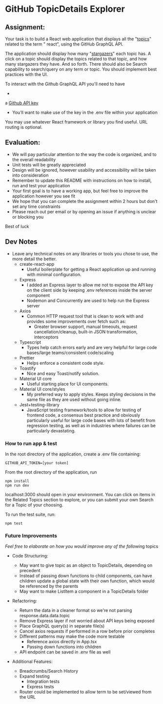# GitHub TopicDetails Explorer

## Assignment:

Your task is to build a React web application that displays all
the "[topics](https://docs.github.com/en/free-pro-team@latest/graphql/reference/objects#topic)" related to the term "
react", using the GitHub GraphQL API.

The application should display how
many "[stargazers](https://docs.github.com/en/free-pro-team@latest/graphql/reference/objects#stargazerconnection)" each
topic has. A click on a topic should display the topics related to that topic, and how many stargazers they have. And so
forth. There should also be Search capability to search/query on any term or topic. You should implement best practices
with the UI.

To interact with the Github GraphQL API you'll need to have

*

a [Github API key](https://docs.github.com/en/free-pro-team@latest/graphql/guides/forming-calls-with-graphql#authenticating-with-graphql)

* You'll want to make use of the key in the .env file within your application

You may use whatever React framework or library you find useful. URL routing is optional.

## Evaluation:

* We will pay particular attention to the way the code is organized, and to the overall readability
* Unit tests will be greatly appreciated
* Design will be ignored, however usability and accessibility will be taken into consideration
* Remember to update this README with instructions on how to install, run and test your application
* Your first goal is to have a working app, but feel free to improve the application however you see fit
* We hope that you can complete the assignment within 2 hours but don't set any time constraints
* Please reach out per email or by opening an issue if anything is unclear or blocking you

Best of luck

## Dev Notes

* Leave any technical notes on any libraries or tools you chose to use, the more detail the better.
    * create-react-app
        * Useful boilerplate for getting a React application up and running with minimal configuration.
    * Express
        * I added an Express layer to allow me not to expose the API key on the client side by keeping .env references
          inside the server component
        * Nodemon and Concurrently are used to help run the Express server
    * Axios
        * Common HTTP request tool that is clean to work with and provides some improvements over fetch such as:
            * Greater browser support, manual timeouts, request cancellation/cleanup, built-in JSON transformation,
              interceptors
    * Typescript
        * Types help catch errors early and are very helpful for large code bases/large teams/consistent code/scaling
    * Prettier
        * Helps enforce a consistent code style.
    * Toastify
        * Nice and easy Toast/notify solution.
    * Material UI core
        * Useful starting place for UI components.
    * Material UI core/styles
        * My preferred way to apply styles. Keeps styling decisions in the same file as they are used without going
          inline.
    * Jest+testing-library
        * JavaScript testing framework/tools to allow for testing of frontend code, a consensus best practice and
          obviously particularly useful for large code bases with lots of benefit from regression testing, as well as in
          industries where failures can be particularly devastating.

### How to run app & test

In the root directory of the application, create a .env file containing:

    GITHUB_API_TOKEN=[your token]

From the root directory of the application, run

    npm install
    npm run dev

localhost:3000 should open in your environment. You can click on items in the Related Topics section to explore, or you
can submit your own Search for a Topic of your choosing.

To run the test suite, run:

    npm test

### Future Improvements

*Feel free to elaborate on how you would improve any of the followin*g topics

* Code Structuring:
    * May want to give topic as an object to TopicDetails, depending on precedent
    * Instead of passing down functions to child components, can have children update a global state with their own
      function, which would be referenced by the parents
    * May want to make ListItem a component in a TopicDetails folder

* Refactoring:
    * Return the data in a cleaner format so we're not parsing response.data.data.topic
    * Remove Express layer if not worried about API keys being exposed
    * Place GraphQL query(s) in separate file(s)
    * Cancel axios requests if performed in a row before prior completes
    * Different patterns may make the code more testable
        * Reference axios directly in App.tsx
        * Passing down functions into children
    * API endpoint can be saved in .env file as well

* Additional Features:
    * Breadcrumbs/Search History
    * Expand testing
        * Integration tests
        * Express tests
    * Router could be implemented to allow term to be set/viewed from the URL
